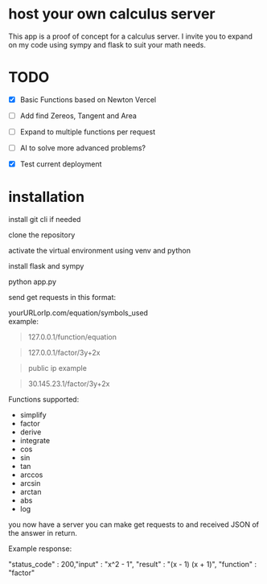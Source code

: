 ﻿# host your own calculus server



This app is a proof of concept for a calculus server. I invite you to expand on my code using sympy and flask to suit your math needs. 

# TODO

- [X] Basic Functions based on Newton Vercel
- [ ] Add find Zereos, Tangent and Area
- [ ] Expand to multiple functions per request
- [ ] AI to solve more advanced problems?
- [X] Test current deployment


# installation

install git cli if needed

clone the repository

activate the virtual environment using venv and python

install flask and sympy 

python app.py



send get requests in this format:

yourURLorIp.com/equation/symbols_used <br>
example: 

> 127.0.0.1/function/equation <br>

> 127.0.0.1/factor/3y+2x <br>

> public ip example <br>

> 30.145.23.1/factor/3y+2x <br>

Functions supported:
- simplify <br>
- factor  <br>
- derive  <br>
- integrate  <br>
- cos  <br>
- sin  <br>
- tan  <br>
- arccos  <br>
- arcsin  <br>
- arctan  <br>
- abs  <br>
- log  <br>

you now have a server you can make get requests to and received JSON of the answer in return. 


Example response:

"status_code" : 200,"input" : "x^2 - 1", "result" : "(x - 1) (x + 1)", "function" : "factor"
